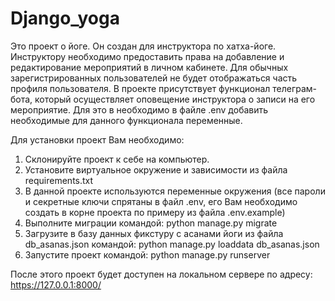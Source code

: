 # Django_yoga
Это проект о йоге. Он создан для инструктора по хатха-йоге.
Инструктору необходимо предоставить права на добавление и редактирование мероприятий в личном кабинете.
Для обычных зарегистрированных пользователей не будет отображаться часть профиля пользователя.
В проекте присутствует функционал телеграм-бота, который осуществляет оповещение инструктора о записи на его мероприятие.
Для это в необходимо в файле .env добавить необходимые для данного функционала переменные.

Для установки проект Вам необходимо:
1. Склонируйте проект к себе на компьютер.
2. Установите виртуальное окружение и зависимости из файла requirements.txt
3. В данной проекте используются переменные окружения (все пароли и секретные ключи спрятаны в файл .env,
его Вам необходимо создать в корне проекта по примеру из файла .env.example)
4. Выполните миграции командой: python manage.py migrate
5. Загрузите в базу данных фикстуру с асанами йоги из файла db_asanas.json командой:
 python manage.py loaddata db_asanas.json
6. Запустите проект командой: python manage.py runserver

После этого проект будет доступен на локальном сервере по адресу:
 https://127.0.0.1:8000/